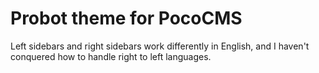 # Probot theme for PocoCMS


Left sidebars and right sidebars work differently in English, 
and I haven't conquered how to handle right to left languages.
